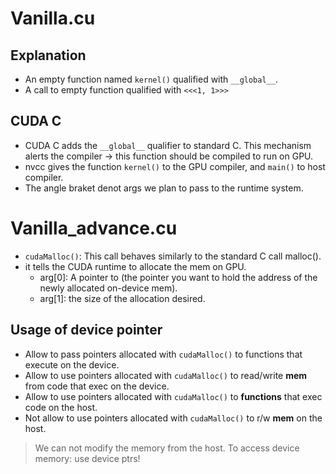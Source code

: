 # Vanilla.cu
## Explanation
- An empty function named `kernel()` qualified with `__global__`.
- A call to empty function qualified with `<<<1, 1>>>`

## CUDA C
- CUDA C adds the `__global__` qualifier to standard C. This mechanism alerts the compiler -> this function should be compiled to run on GPU.
- nvcc gives the function `kernel()` to the GPU compiler, and `main()` to host compiler.
- The angle braket denot args we plan to pass to the runtime system.

# Vanilla_advance.cu
- `cudaMalloc()`: This call behaves similarly to the standard C call malloc().
- it tells the CUDA runtime to allocate the mem on GPU.
    - arg[0]: A pointer to (the pointer you want to hold the address of the newly allocated on-device mem).
    - arg[1]: the size of the allocation desired.
## Usage of device pointer
- Allow to pass pointers allocated with `cudaMalloc()` to functions that execute on the device.
- Allow to use pointers allocated with `cudaMalloc()` to read/write **mem** from code that exec on the device.
- Allow to use pointers allocated with `cudaMalloc()` to **functions** that exec code on the host.
- Not allow to use pointers allocated with `cudaMalloc()` to r/w **mem** on the host.
> We can not modify the memory from the host.
> To access device memory: use device ptrs!
